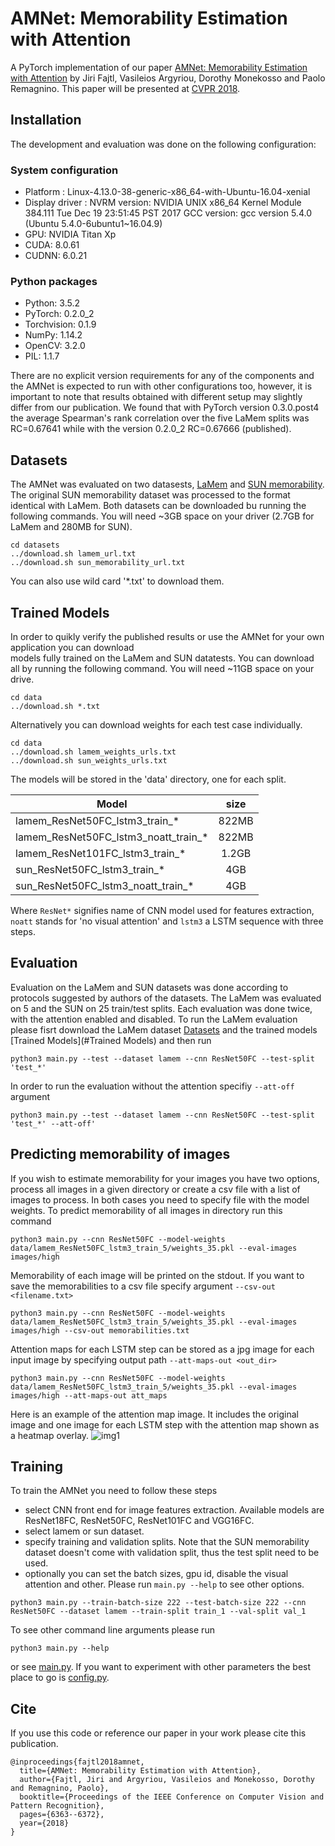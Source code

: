 # AMNet: Memorability Estimation with Attention
A PyTorch implementation of our paper [AMNet: Memorability Estimation with Attention](https://arxiv.org/abs/1804.03115)
by Jiri Fajtl, Vasileios Argyriou, Dorothy Monekosso and Paolo Remagnino. This paper will be presented 
at [CVPR 2018](http://cvpr2018.thecvf.com/).
 

## Installation
The development and evaluation was done on the following configuration:
### System configuration
- Platform :  Linux-4.13.0-38-generic-x86_64-with-Ubuntu-16.04-xenial
- Display driver : NVRM version: NVIDIA UNIX x86_64 Kernel Module  384.111  Tue Dec 19 23:51:45 PST 2017
				GCC version:  gcc version 5.4.0 (Ubuntu 5.4.0-6ubuntu1~16.04.9)
- GPU: NVIDIA Titan Xp
- CUDA:  8.0.61
- CUDNN: 6.0.21

### Python packages
- Python: 3.5.2
- PyTorch:  0.2.0_2
- Torchvision:  0.1.9
- NumPy:  1.14.2
- OpenCV:  3.2.0
- PIL:  1.1.7

There are no explicit version requirements for any of the components and the AMNet is expected to run with other configurations too,
however, it is important to note that results obtained with different setup may slightly differ from our publication. We found that 
with PyTorch version 0.3.0.post4 the average Spearman's rank correlation over the five LaMem splits was RC=0.67641 while with the 
version 0.2.0_2  RC=0.67666 (published).


## Datasets
The AMNet was evaluated on two datasests, [LaMem](http://memorability.csail.mit.edu/download.html) and 
[SUN memorability](http://web.mit.edu/phillipi/Public/WhatMakesAnImageMemorable/). The original SUN memorability dataset
was processed to the format identical with LaMem. Both datasets can be downloaded bu running the following commands. You will need
~3GB space on your driver (2.7GB for LaMem and 280MB for SUN).
```
cd datasets
../download.sh lamem_url.txt
../download.sh sun_memorability_url.txt
```
You can also use wild card '*.txt' to download them.

## Trained Models
In order to quikly verify the published results or use the AMNet for your own application you can download  
models fully trained on the LaMem and SUN datatests. You can download all by running the following command. 
You will need ~11GB space on your drive. 
```
cd data
../download.sh *.txt
```

Alternatively you can download weights for each test case individually.
```
cd data
../download.sh lamem_weights_urls.txt
../download.sh sun_weights_urls.txt
```
The models will be stored in the 'data' directory, one for each split.

| Model | size |
| ---- | :----:|
| lamem_ResNet50FC_lstm3_train_* | 822MB |
| lamem_ResNet50FC_lstm3_noatt_train_* | 822MB |
| lamem_ResNet101FC_lstm3_train_* | 1.2GB |
| sun_ResNet50FC_lstm3_train_* | 4GB |
| sun_ResNet50FC_lstm3_noatt_train_* | 4GB |

Where `ResNet*` signifies name of CNN model used for features extraction, `noatt` stands for 'no visual attention' and `lstm3` a LSTM sequence with three steps. 

## Evaluation
Evaluation on the LaMem and SUN datasets was done according to protocols suggested by authors of the datasets.
The LaMem was evaluated on 5 and the SUN on 25 train/test splits. Each evaluation was done twice, with the attention
enabled and disabled. To run the LaMem evaluation please fisrt download the LaMem dataset [Datasets](#Datasets) and 
the trained models [Trained Models](#Trained Models) and then run
```
python3 main.py --test --dataset lamem --cnn ResNet50FC --test-split 'test_*'
```
In order to run the evaluation without the attention specifiy `--att-off` argument
```
python3 main.py --test --dataset lamem --cnn ResNet50FC --test-split 'test_*' --att-off'
```

## Predicting memorability of images
If you wish to estimate memorability for your images you have two options, process all 
images in a given directory or create a csv file with a list of images to process. In both cases
you need to specify file with the model weights. To predict memorability of all images in directory 
run this command
```
python3 main.py --cnn ResNet50FC --model-weights data/lamem_ResNet50FC_lstm3_train_5/weights_35.pkl --eval-images images/high
```
Memorability of each image will be printed on the stdout. If you want to save the memorabilities to a csv file specify
argument `--csv-out <filename.txt>`
```
python3 main.py --cnn ResNet50FC --model-weights data/lamem_ResNet50FC_lstm3_train_5/weights_35.pkl --eval-images images/high --csv-out memorabilities.txt
```

Attention maps for each LSTM step can be stored as a jpg image for each input image by specifying output path `--att-maps-out <out_dir>`
```
python3 main.py --cnn ResNet50FC --model-weights data/lamem_ResNet50FC_lstm3_train_5/weights_35.pkl --eval-images images/high --att-maps-out att_maps
```

Here is an example of the attention map image. It includes the original image and one image for each LSTM step with the attention map
shown as a heatmap overlay.
![img1](att_maps/021_att.jpg)

## Training
To train the AMNet you need to follow these steps

- select CNN front end for image features extraction. Available models are ResNet18FC, ResNet50FC, ResNet101FC and VGG16FC. 
- select lamem or sun dataset.
- specify training and validation splits. Note that the SUN memorability dataset doesn't come with validation split, thus the test split need to be used.
- optionally you can set the batch sizes, gpu id, disable the visual attention and other. Please run ```main.py --help``` to see other options.

```
python3 main.py --train-batch-size 222 --test-batch-size 222 --cnn ResNet50FC --dataset lamem --train-split train_1 --val-split val_1
```

To see other command line arguments please run
```
python3 main.py --help
```
or see [main.py](main.py). If you want to experiment with other parameters the best place to go is [config.py](config.py).


## Cite
If you use this code or reference our paper in your work please cite this publication.
```
@inproceedings{fajtl2018amnet,
  title={AMNet: Memorability Estimation with Attention},
  author={Fajtl, Jiri and Argyriou, Vasileios and Monekosso, Dorothy and Remagnino, Paolo},
  booktitle={Proceedings of the IEEE Conference on Computer Vision and Pattern Recognition},
  pages={6363--6372},
  year={2018}
}
```

